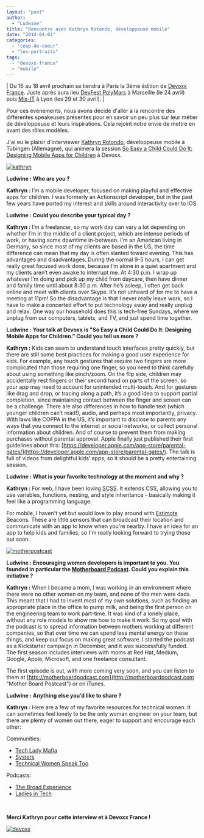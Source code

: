 ```yaml
---
layout: "post"
author: 
  - "Ludwine"
title: "Rencontre avec Kathryn Rotondo, développeuse mobile"
date: "2014-04-02"
categories: 
  - "coup-de-coeur"
  - "les-portraits"
tags: 
  - "devoxx-france"
  - "mobile"
---
```


| Du 16 au 18 avril prochain se tiendra à Paris la 3ème édition de [Devoxx France](http://www.devoxx.fr/ "Devoxx France"). Juste après aura lieu [DevFest PolyMars](http://www.devfestmarseille.com/ "Devfest") à Marseille (le 24 avril) puis [Mix-IT](http://www.mix-it.fr/ "Mix-it") à Lyon (les 29 et 30 avril). |

Pour ces événements, nous avons décidé d'aller à la rencontre des différentes speakeuses présentes pour en savoir un peu plus sur leur métier de développeuse et leurs inspirations. Cela rejoint notre envie de mettre en avant des rôles modèles.

J'ai eu le plaisir d'interviewer [Kathryn Rotondo](https://twitter.com/@krotondo "Twitter"), développeuse mobile à Tübingen (Allemagne), qui animera la session [So Easy a Child Could Do It: Designing Mobile Apps for Children](http://cfp.devoxx.fr/devoxxfr2014/speaker/425efd7b4389697d8e8d3f2739b4cc710a25ca99/Kathryn%20Rotondo "Talk Devoxx") à Devoxx.

[![kathryn](/assets/2014/04/2014-04-02-rencontre-avec-kathryn-rotondo-developpeuse-mobile/kathryn.jpg)](http://www.duchess-france.org/wp-content/uploads/2014/03/kathryn.jpg)

**Ludwine : Who are you ?**

**Kathryn :** I’m a mobile developer, focused on making playful and effective apps for children. I was formerly an Actionscript developer, but in the past few years have ported my interest and skills around interactivity over to iOS.

**Ludwine : Could you describe your typical day ?**

**Kathryn :** I’m a freelancer, so my work day can vary a lot depending on whether I’m in the middle of a client project, which are intense periods of work, or having some downtime in-between. I'm an American living in Germany, so since most of my clients are based in the US, the time difference can mean that my day is often slanted toward evening. This has advantages and disadvantages. During the normal 9-5 hours, I can get really great focused work done, because I’m alone in a quiet apartment and my clients aren’t even awake to interrupt me. At 4:30 p.m. I wrap up whatever I’m doing and pick up my child from daycare, then have dinner and family time until about 8:30 p.m. After he’s asleep, I often get back online and meet with clients over Skype. It’s not unheard of for me to have a meeting at 11pm! So the disadvantage is that I never really leave work, so I have to make a concerted effort to put technology away and really unplug and relax. One way our household does this is tech-free Sundays, where we unplug from our computers, tablets, and TV, and just spend time together.

**Ludwine : Your talk at Devoxx is "So Easy a Child Could Do It: Designing Mobile Apps for Children.” Could you tell us more ?**

**Kathryn :** Kids can seem to understand touch interfaces pretty quickly, but there are still some best practices for making a good user experience for kids. For example, any touch gestures that require two fingers are more complicated than those requiring one finger, so you need to think carefully about using something like pinch/zoom. On the flip side, children may accidentally rest fingers or their second hand on parts of the screen, so your app may need to account for unintended multi-touch. And for gestures like drag and drop, or tracing along a path, it’s a good idea to support partial completion, since maintaining contact between the finger and screen can be a challenge. There are also differences in how to handle text (which younger children can’t read!), audio, and perhaps most importantly, privacy. With laws like COPPA in the US, it’s important to disclose to parents any ways that you connect to the internet or social networks, or collect personal information about children. And of course to prevent them from making purchases without parental approval. Apple finally just published their first guidelines about this: [https://developer.apple.com/app-store/parental-gates/](https://developer.apple.com/app-store/parental-gates/). The talk is full of videos from delightful kids’ apps, so it should be a pretty entertaining session.

**Ludwine : What is your favorite technology at the moment and why ?**

**Kathryn :** For web, I have been loving [SCSS](http://sass-lang.com/). It extends CSS, allowing you to use variables, functions, nesting, and style inheritance - basically making it feel like a programming language.

For mobile, I haven't yet but would love to play around with [Estimote](http://estimote.com/ "Estimote") Beacons. These are little sensors that can broadcast their location and communicate with an app to know when you're nearby. I have an idea for an app to help kids and families, so I'm really looking forward to trying those out soon.

[![motherpostcast](/assets/2014/04/2014-04-02-rencontre-avec-kathryn-rotondo-developpeuse-mobile/motherpostcast-300x225.jpg)](http://www.duchess-france.org/wp-content/uploads/2014/03/motherpostcast.jpg)

**Ludwine : Encouraging women developers is important to you. You founded in particular the [Motherboard Podcast](http://motherboardpodcast.com "Mother Board Postcast"). Could you explain this initiative ?**

**Kathryn :** When I became a mom, I was working in an environment where there were no other women on my team, and none of the men were dads. This meant that I had to invent most of my own solutions, such as finding an appropriate place in the office to pump milk, and being the first person on the engineering team to work part-time. It was kind of a lonely place, without any role models to show me how to make it work. So my goal with the podcast is to spread information between mothers working at different companies, so that over time we can spend less mental energy on these things, and keep our focus on making great software. I started the podcast as a Kickstarter campaign in December, and it was successfully funded. The first season includes interviews with moms at Red Hat, Medium, Google, Apple, Microsoft, and one freelance consultant.

The first episode is out, with more coming very soon, and you can listen to them at [http://motherboardpodcast.com](http://motherboardpodcast.com "Mother Board Postcast") or on iTunes.

**Ludwine : Anything else you’d like to share ?**

**Kathryn :** Here are a few of my favorite resources for technical women. It can sometimes feel lonely to be the only woman engineer on your team, but there are plenty of women out there, eager to support and encourage each other:

Communities:

- [Tech Lady Mafia](https://groups.google.com/group/tech-ladymafia "Tech Lady Mafia")
- [Systers](http://anitaborg.org/get-involved/systers/ "Systers")
- [Technical Women Speak Too](https://plus.google.com/u/0/communities/101818001236662563704 "Technical Women Speak Too")

Podcasts:

- [The Broad Experience](http://www.thebroadexperience.com/ "The Broad Experience")
- [Ladies in Tech](http://ladiesintech.com/ "Ladies in Tech")

 

**Merci Kathryn pour cette interview et à Devoxx France !**

[![devoxx](/assets/2014/04/2014-04-02-rencontre-avec-kathryn-rotondo-developpeuse-mobile/devoxx-300x115.jpg)](http://www.duchess-france.org/wp-content/uploads/2014/03/devoxx.jpg)

